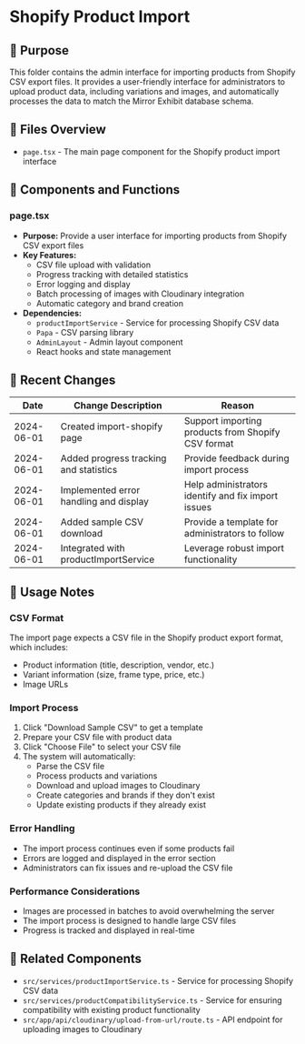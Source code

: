 # Shopify Product Import

## 📌 Purpose
This folder contains the admin interface for importing products from Shopify CSV export files. It provides a user-friendly interface for administrators to upload product data, including variations and images, and automatically processes the data to match the Mirror Exhibit database schema.

## 📂 Files Overview
- `page.tsx` - The main page component for the Shopify product import interface

## 🧩 Components and Functions

### page.tsx
- **Purpose:** Provide a user interface for importing products from Shopify CSV export files
- **Key Features:**
  - CSV file upload with validation
  - Progress tracking with detailed statistics
  - Error logging and display
  - Batch processing of images with Cloudinary integration
  - Automatic category and brand creation
- **Dependencies:**
  - `productImportService` - Service for processing Shopify CSV data
  - `Papa` - CSV parsing library
  - `AdminLayout` - Admin layout component
  - React hooks and state management

## 🔄 Recent Changes

| Date       | Change Description                                                 | Reason                                                |
|------------|-------------------------------------------------------------------|-------------------------------------------------------|
| 2024-06-01 | Created import-shopify page                                        | Support importing products from Shopify CSV format |
| 2024-06-01 | Added progress tracking and statistics                             | Provide feedback during import process |
| 2024-06-01 | Implemented error handling and display                             | Help administrators identify and fix import issues |
| 2024-06-01 | Added sample CSV download                                          | Provide a template for administrators to follow |
| 2024-06-01 | Integrated with productImportService                               | Leverage robust import functionality |

## 📝 Usage Notes

### CSV Format
The import page expects a CSV file in the Shopify product export format, which includes:
- Product information (title, description, vendor, etc.)
- Variant information (size, frame type, price, etc.)
- Image URLs

### Import Process
1. Click "Download Sample CSV" to get a template
2. Prepare your CSV file with product data
3. Click "Choose File" to select your CSV file
4. The system will automatically:
   - Parse the CSV file
   - Process products and variations
   - Download and upload images to Cloudinary
   - Create categories and brands if they don't exist
   - Update existing products if they already exist

### Error Handling
- The import process continues even if some products fail
- Errors are logged and displayed in the error section
- Administrators can fix issues and re-upload the CSV file

### Performance Considerations
- Images are processed in batches to avoid overwhelming the server
- The import process is designed to handle large CSV files
- Progress is tracked and displayed in real-time

## 🔗 Related Components
- `src/services/productImportService.ts` - Service for processing Shopify CSV data
- `src/services/productCompatibilityService.ts` - Service for ensuring compatibility with existing product functionality
- `src/app/api/cloudinary/upload-from-url/route.ts` - API endpoint for uploading images to Cloudinary
